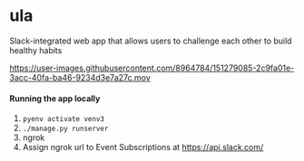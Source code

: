 # ula

Slack-integrated web app that allows users to challenge each other to build healthy habits



https://user-images.githubusercontent.com/8964784/151279085-2c9fa01e-3acc-40fa-ba46-9234d3e7a27c.mov


#### Running the app locally

1. `pyenv activate venv3`
2. `./manage.py runserver`
3. ngrok
4. Assign ngrok url to Event Subscriptions at https://api.slack.com/
